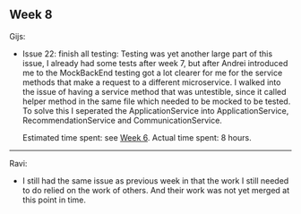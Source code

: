 ## Week 8

Gijs:
- Issue 22: finish all testing: Testing was yet another large part of this issue, I already had some tests after week 7, but after Andrei introduced me to the MockBackEnd testing got a lot clearer for me for the service methods that make a request to a different microservice.  I walked into the issue of having a service method that was untestible, since it called helper method in the same file which needed to be mocked to be tested. To solve this I seperated the ApplicationService into ApplicationService, RecommendationService and CommunicationService.

	Estimated time spent: see [Week 6](./SprintRetrospective6.md).
	Actual time spent: 8 hours.
	
---
Ravi:
- I still had the same issue as previous week in that the work I still needed to do relied on the work of others. And their work was not yet merged at this point in time.